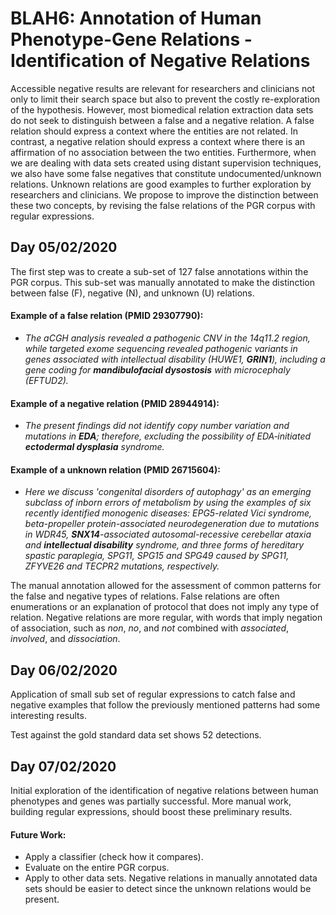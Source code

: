 # BLAH6: Annotation of Human Phenotype-Gene Relations - Identification of Negative Relations

Accessible negative results are relevant for researchers and clinicians not only to limit their search space but also to prevent the costly re-exploration of the hypothesis. However, most biomedical relation extraction data sets do not seek to distinguish between a false and a negative relation. A false relation should express a context where the entities are not related. In contrast, a negative relation should express a context where there is an affirmation of no association between the two entities. Furthermore, when we are dealing with data sets created using distant supervision techniques, we also have some false negatives that constitute undocumented/unknown relations. Unknown relations are good examples to further exploration by researchers and clinicians. We propose to improve the distinction between these two concepts, by revising the false relations of the PGR corpus with regular expressions. 

## Day 05/02/2020
 
The first step was to create a sub-set of 127 false annotations within the PGR corpus. This sub-set was manually annotated to make the distinction between false (F), negative (N), and unknown (U) relations. 

#### Example of a false relation (PMID 29307790):

- *The aCGH analysis revealed a pathogenic CNV in the 14q11.2 region, while targeted exome sequencing revealed pathogenic variants in genes associated with intellectual disability (HUWE1, **GRIN1**), including a gene coding for **mandibulofacial dysostosis** with microcephaly (EFTUD2).*

#### Example of a negative relation (PMID 28944914):

- *The present findings did not identify copy number variation and mutations in **EDA**; therefore, excluding the possibility of EDA‑initiated **ectodermal dysplasia** syndrome.*

#### Example of a unknown relation (PMID 26715604):

- *Here we discuss 'congenital disorders of autophagy' as an emerging subclass of inborn errors of metabolism by using the examples of six recently identified monogenic diseases: EPG5-related Vici syndrome, beta-propeller protein-associated neurodegeneration due to mutations in WDR45, **SNX14**-associated autosomal-recessive cerebellar ataxia and **intellectual disability** syndrome, and three forms of hereditary spastic paraplegia, SPG11, SPG15 and SPG49 caused by SPG11, ZFYVE26 and TECPR2 mutations, respectively.*

The manual annotation allowed for the assessment of common patterns for the false and negative types of relations. False relations are often enumerations or an explanation of protocol that does not imply any type of relation. Negative relations are more regular, with words that imply negation of association, such as *non*, *no*, and *not* combined with *associated*, *involved*, and *dissociation*.

## Day 06/02/2020
 
Application of small sub set of regular expressions to catch false and negative examples that follow the previously mentioned patterns had some interesting results.

Test against the gold standard data set shows 52 detections.

## Day 07/02/2020

Initial exploration of the identification of negative relations between human phenotypes and genes was partially successful. More manual work, building regular expressions, should boost these preliminary results.

#### Future Work:

- Apply a classifier (check how it compares).
- Evaluate on the entire PGR corpus.
- Apply to other data sets. Negative relations in manually annotated data sets should be easier to detect since the unknown relations would be present. 
